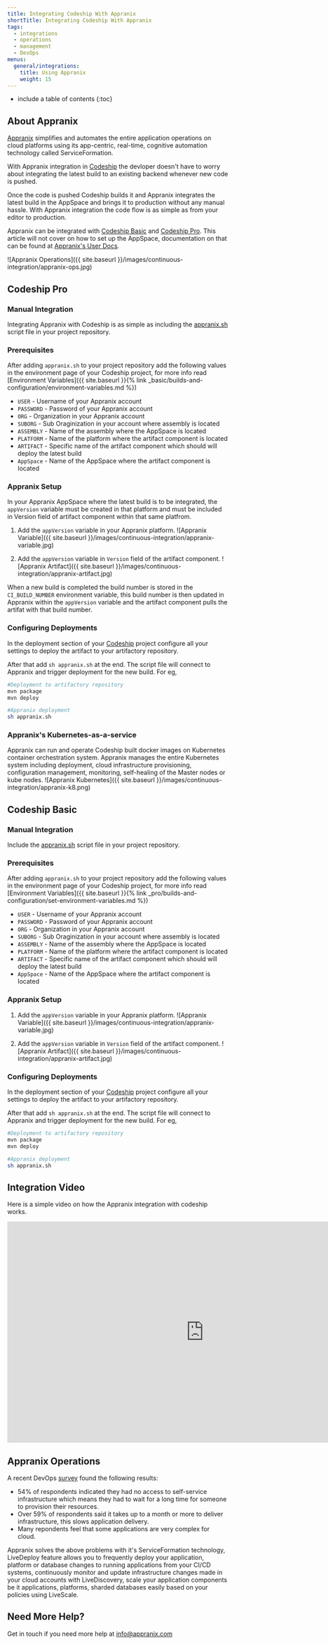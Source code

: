 ```yaml
---
title: Integrating Codeship With Appranix
shortTitle: Integrating Codeship With Appranix
tags:
  - integrations
  - operations
  - management
  - DevOps
menus:
  general/integrations:
    title: Using Appranix
    weight: 15
---
```


* include a table of contents
{:toc}

## About Appranix

[Appranix](http://www.appranix.com/) simplifies and automates the entire application operations on cloud platforms using its app-centric, real-time, cognitive automation technology called ServiceFormation.

With Appranix integration in [Codeship](https://codeship.com/) the devloper doesn't have to worry about integrating the latest build to an existing backend whenever new code is pushed.

Once the code is pushed Codeship builds it and Appranix integrates the latest build in the AppSpace and brings it to production without any manual hassle. With Appranix integration the code flow is as simple as from your editor to production.

Appranix can be integrated with [Codeship Basic](https://codeship.com/features/basic) and [Codeship Pro](https://codeship.com/features/pro). This article will not cover on how to set up the AppSpace, documentation on that can be found at [Appranix's User Docs](https://app.appranix.net/docs/).

![Appranix Operations]({{ site.baseurl }}/images/continuous-integration/appranix-ops.jpg)

## Codeship Pro

### Manual Integration

Integrating Appranix with Codeship is as simple as including the  [appranix.sh](https://github.com/RushinthJohn/documentation/blob/appranix/_data/appranix.sh) script file in your project repository.

### Prerequisites

After adding `appranix.sh` to your project repository add the following values in the environment page of your Codeship project, for more info read [Environment Variables]({{ site.baseurl }}{% link _basic/builds-and-configuration/environment-variables.md %})

- `USER` - Username of your Appranix account
- `PASSWORD` - Password of your Appranix account
- `ORG` - Organization in your Appranix account
- `SUBORG` - Sub Oraginization in your account where assembly is located
- `ASSEMBLY` - Name of the assembly where the AppSpace is located
- `PLATFORM` - Name of the platform where the artifact component is located
- `ARTIFACT` - Specific name of the artifact component which should will deploy the latest build
- `AppSpace` - Name of the AppSpace where the artifact component is located

### Appranix Setup
In your Appranix AppSpace where the latest build is to be integrated, the `appVersion` variable must be created in that platform and must be included in Version field of artifact component within that same platfrom.

1. Add the `appVersion` variable in your Appranix platform.
![Appranix Variable]({{ site.baseurl }}/images/continuous-integration/appranix-variable.jpg)

2. Add the `appVersion` variable in `Version` field of the artifact component.
![Appranix Artifact]({{ site.baseurl }}/images/continuous-integration/appranix-artifact.jpg)

When a new build is completed the build number is stored in the `CI_BUILD_NUMBER` environment variable, this build number is then updated in Appranix within the `appVersion` variable and the artifact component pulls the artifat with that build number.

### Configuring Deployments

In the deployment section of your [Codeship](https://codeship.com/) project configure all your settings to deploy the artifact to your artifactory repository.

After that add `sh appranix.sh` at the end. The script file will connect to Appranix and trigger deployment for the new build. For eg,
```bash
#Deployment to artifactory repository
mvn package
mvn deploy

#Appranix deployment
sh appranix.sh
```

### Appranix's Kubernetes-as-a-service

Appranix can run and operate Codeship built docker images on Kubernetes container orchestration system. Appranix manages the entire Kubernetes system including deployment, cloud infrastructure provisioning, configuration management, monitoring, self-healing of the Master nodes or kube nodes. ![Appranix Kubernetes]({{ site.baseurl }}/images/continuous-integration/appranix-k8.png)

## Codeship Basic

### Manual Integration

Include the  [appranix.sh](https://github.com/RushinthJohn/documentation/blob/appranix/_data/appranix.sh) script file in your project repository.

### Prerequisites

After adding `appranix.sh` to your project repository add the following values in the environment page of your Codeship project, for more info read [Environment Variables]({{ site.baseurl }}{% link _pro/builds-and-configuration/set-environment-variables.md %})

- `USER` - Username of your Appranix account
- `PASSWORD` - Password of your Appranix account
- `ORG` - Organization in your Appranix account
- `SUBORG` - Sub Oraginization in your account where assembly is located
- `ASSEMBLY` - Name of the assembly where the AppSpace is located
- `PLATFORM` - Name of the platform where the artifact component is located
- `ARTIFACT` - Specific name of the artifact component which should will deploy the latest build
- `AppSpace` - Name of the AppSpace where the artifact component is located

### Appranix Setup

1. Add the `appVersion` variable in your Appranix platform.
![Appranix Variable]({{ site.baseurl }}/images/continuous-integration/appranix-variable.jpg)

2. Add the `appVersion` variable in `Version` field of the artifact component.
![Appranix Artifact]({{ site.baseurl }}/images/continuous-integration/appranix-artifact.jpg)

### Configuring Deployments

In the deployment section of your [Codeship](https://codeship.com/) project configure all your settings to deploy the artifact to your artifactory repository.

After that add `sh appranix.sh` at the end. The script file will connect to Appranix and trigger deployment for the new build. For eg,
```bash
#Deployment to artifactory repository
mvn package
mvn deploy

#Appranix deployment
sh appranix.sh
```
## Integration Video

Here is a simple video on how the Appranix integration with codeship works.
<body>
 <iframe src="http://www.youtube.com/embed/3KE7EyTEHqg"
  width="896" height="504" frameborder="0" allowfullscreen></iframe>
</body>

## Appranix Operations

A recent DevOps [survey](http://www.prnewswire.com/news-releases/qualis-survey-offers-insights-about-it-challenges-in-cloud-and-devops-300423438.html) found the following results:
- 54% of respondents indicated they had no access to self-service infrastructure which means they had to wait for a long time for someone to provision their resources.
- Over 59% of respondents said it takes up to a month or more to deliver infrastructure, this slows application delivery.
- Many repondents feel that some applications are very complex for cloud.

Appranix solves the above problems with it's ServiceFormation technology, LiveDeploy feature allows you to frequently deploy your application, platform or database changes to running applications from your CI/CD systems, continuously monitor and update infrastructure changes made in your cloud accounts with LiveDiscovery, scale your application components be it applications, platforms, sharded databases easily based on your policies using LiveScale.

## Need More Help?

Get in touch if you need more help at <a href="mailto:info@appranix.com?Subject=Reg-Codeship%20Integration" target="_blank" >info@appranix.com</a>
